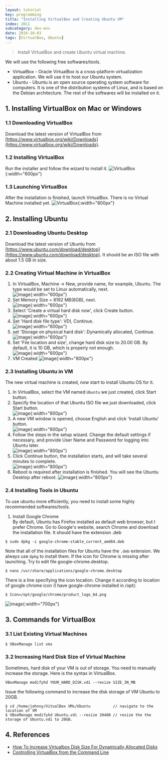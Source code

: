 ```yaml
---
layout: tutorial
key: programming
title: "Installing VirtualBox and Creating Ubuntu VM"
index: 2011
subcategory: dev-env
date: 2016-10-03
tags: [VirtualBox, Ubuntu]
---
```


> Install VirtualBox and create Ubuntu virtual machine.

We will use the following free softwares/tools.
* VirtualBox - Oracle VirtualBox is a cross-platform virtualization application. We will use it to host our Ubuntu system.
* Ubuntu - Ubuntu is an open source operating system software for computers. It is one of the distribution systems of Linux, and is based on the Debian architecture. The rest of the softwares will be installed on it.

## 1. Installing VirtualBox on Mac or Windows
### 1.1 Downloading VirtualBox
Download the latest version of VirtualBox from [https://www.virtualbox.org/wiki/Downloads](https://www.virtualbox.org/wiki/Downloads).
### 1.2 Installing VirtualBox
Run the installer and follow the wizard to install it.
![VirtualBox](/assets/images/devops/2111/installvirtualbox.png){:width="600px"}  
### 1.3 Launching VirtualBox
After the installation is finished, launch VirtualBox. There is no Virtual Machine installed yet.
![VirtualBox](/assets/images/devops/2111/VirtualBox.png){:width="800px"}  
## 2. Installing Ubuntu
### 2.1 Downloading Ubuntu Desktop
Download the latest version of Ubuntu from [https://www.ubuntu.com/download/desktop](https://www.ubuntu.com/download/desktop). It should be an ISO file with about 1.5 GB in size.
### 2.2 Creating Virtual Machine in VirtualBox
1) In VirtualBox, Machine -> New, provide name, for example, Ubuntu. The type would be set to Linux automatically, next.  
![image](/assets/images/devops/2111/create_vm_os.png){:width="600px"}  
2) Set Memory Size = 8192 MB(8GB), next.  
![image](/assets/images/devops/2111/create_vm_memory.png){:width="600px"}  
3) Select 'Create a virtual hard disk now', click Create button.  
![image](/assets/images/devops/2111/create_vm_harddisk.png){:width="600px"}  
4) Set 'Hard disk file type': VDI, Continue.  
![image](/assets/images/devops/2111/create_vm_vdi.png){:width="600px"}  
5) set 'Storage on physical hard disk': Dynamically allocated, Continue.  
![image](/assets/images/devops/2111/create_vm_dynamically.png){:width="600px"}  
6) Set 'File location and size', change hard disk size to 20.00 GB. By default, it is 10 GB, which is properly not enough.  
![image](/assets/images/devops/2111/create_vm_location.png){:width="600px"}  
7) VM Created
![image](/assets/images/devops/2111/ubuntuvm.png){:width="800px"}  
### 2.3 Installing Ubuntu in VM
The new virtual machine is created, now start to install Ubuntu OS for it.  
1) In VirtualBox, select the VM named `Ubuntu` we just created, click Start button.  
2) Specify the location of that Ubuntu ISO file we just downloaded, click Start button.  
![image](/assets/images/devops/2111/ubuntu_file.png){:width="800px"}  
3) A new VM window is opened, choose English and click 'Install Ubuntu' button.  
![image](/assets/images/devops/2111/ubuntu_install.png){:width="800px"}  
4) Follow the steps in the setup wizard. Change the default settings if necessary, and provide User Name and Password for logging into Ubuntu later.  
![image](/assets/images/devops/2111/ubuntu_userpwd.png){:width="800px"}  
5) Click Continue button, the installation starts, and will take several minutes to complete.  
![image](/assets/images/devops/2111/ubuntu_installing.png){:width="800px"}  
6) Reboot is required after installation is finished. You will see the Ubuntu Desktop after reboot.
![image](/assets/images/devops/2111/ubuntudesktop.png){:width="800px"}  
### 2.4 Installing Tools in Ubuntu
To use ubuntu more efficiently, you need to install some highly recommended softwares/tools.  
1) Install Google Chrome  
By default, Ubuntu has Firefox installed as default web browser, but I prefer Chrome.
Go to Google's website, search Chrome and download the installation file. It should have the extension .deb
```raw
$ sudo dpkg -i google-chrome-stable_current_amd64.deb
```
Note that all of the installation files for Ubuntu have the `.deb` extension. We always use `dpkg` to install them.
If the icon for Chrome is missing after launching. Try to edit file google-chrome.desktop.
```raw
$ nano /usr/share/applications/google-chrome.desktop
```
There is a line specifying the icon location. Change it according to location of google chrome icon (I have google-chrome installed in /opt):
```raw
$ Icon=/opt/google/chrome/product_logo_64.png
```
![image](/assets/images/devops/2111/chromeicon.png){:width="700px"}  

## 3. Commands for VirtualBox
### 3.1 List Existing Virtual Machines
```raw
$ VBoxManage list vms
```
### 3.2 Increasing Hard Disk Size of Virtual Machine
Sometimes, hard disk of your VM is out of storage. You need to manually increase the storage. Here is the syntax in VirtualBox.
```raw
VBoxManage modifyhd YOUR_HARD_DISK.vdi --resize SIZE_IN_MB
```
Issue the following command to increase the disk storage of VM Ubuntu to 20GB.
```raw
$ cd /home/johnny/VitualBox VMs/Ubuntu          // navigate to the location of VM
$ VBoxManage modifyhd Ubuntu.vdi --resize 20480 // resize the the storage of Ubuntu.vdi to 20GB.
```

## 4. References
* [How To Increase Virtualbox Disk Size For Dynamically Allocated Disks](https://www.linuxbabe.com/virtualbox/how-to-increase-virtualbox-disk-size-for-dynamically-allocated-disks)
* [Controlling VirtualBox from the Command Line](http://www.oracle.com/technetwork/articles/servers-storage-admin/manage-vbox-cli-2264359.html)
